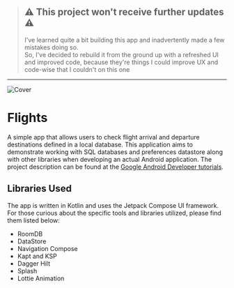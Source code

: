 > ## ⚠️  This project won't receive further updates ⚠️
> I've learned quite a bit building this app and inadvertently made a few mistakes doing so.  
> So, I've decided to rebuild it from the ground up with a refreshed UI and improved code, because they're things I could improve UX and code-wise that I couldn't on this one
---

![Cover](https://github.com/bit-shift-studios/flights-app/assets/70282966/39f5275e-4b05-40dd-b751-6a883c7dd410)

# Flights

A simple app that allows users to check flight arrival and departure destinations defined in a local database. This application aims to demonstrate working with SQL databases and preferences datastore along with other libraries when developing an actual Android application. The project description can be found at the [Google Android Developer tutorials](https://developer.android.com/codelabs/basic-android-kotlin-compose-flight-search).

## Libraries Used

The app is written in Kotlin and uses the Jetpack Compose UI framework. For those curious about the specific tools and libraries utilized, please find them listed below:

- RoomDB
- DataStore
- Navigation Compose
- Kapt and KSP
- Dagger Hilt
- Splash
- Lottie Animation
